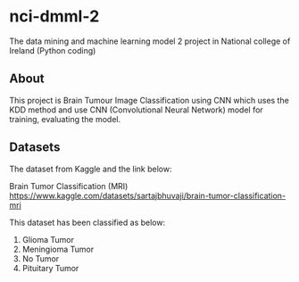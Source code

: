 # nci-dmml-2
The data mining and machine learning model 2 project in National college of Ireland (Python coding)

## About 

This project is Brain Tumour Image Classification using CNN which uses the KDD method and use CNN (Convolutional Neural Network) model for training, evaluating the model.


## Datasets

The dataset from Kaggle and the link below:

Brain Tumor Classification (MRI)
https://www.kaggle.com/datasets/sartajbhuvaji/brain-tumor-classification-mri

This dataset has been classified as below:

1. Glioma Tumor
2. Meningioma Tumor
3. No Tumor
4. Pituitary Tumor

